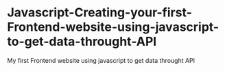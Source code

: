 # Javascript-Creating-your-first-Frontend-website-using-javascript-to-get-data-throught-API
My first Frontend website using javascript to get data throught API
